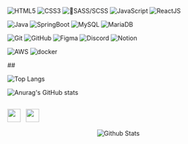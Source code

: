 






<p align="left">
   <img src="https://img.shields.io/badge/html5-E34F26?style=for-the-badge&logo=html5&logoColor=white" alt="HTML5" />
  <img src="https://img.shields.io/badge/css-1572B6?style=for-the-badge&logo=css3&logoColor=white" alt="CSS3" />
    <img src="https://img.shields.io/badge/SASS-hotpink.svg?style=for-the-badge&logo=SASS&logoColor=white" alt="SASS/SCSS" />
  <img src="https://img.shields.io/badge/javascript-F7DF1E?style=for-the-badge&logo=javascript&logoColor=black" alt="JavaScript" />
  <img src="https://img.shields.io/badge/react-%2320232a.svg?style=for-the-badge&logo=react&logoColor=%2361DAFB" alt="ReactJS" />
</p>
<p align="left">
  <img src="https://img.shields.io/badge/java-007396?style=for-the-badge&logo=java&logoColor=white" alt="Java" />
  <img src="https://img.shields.io/badge/springboot-6DB33F?style=for-the-badge&logo=springboot&logoColor=white" alt="SpringBoot" />
  <img src="https://img.shields.io/badge/mysql-4479A1.svg?style=for-the-badge&logo=mysql&logoColor=white" alt="MySQL" />
  <img src="https://img.shields.io/badge/MariaDB-003545?style=for-the-badge&logo=mariadb&logoColor=white" alt="MariaDB" />
</p>
<p align="left">
  <img src="https://img.shields.io/badge/git-F05032?style=for-the-badge&logo=git&logoColor=white" alt="Git" />
  
  <img src="https://img.shields.io/badge/github-181717?style=for-the-badge&logo=github&logoColor=white" alt="GitHub" />
  <img src="https://img.shields.io/badge/Figma-F24E1E?style=for-the-badge&logo=figma&logoColor=white" alt="Figma" />
  <img src="https://img.shields.io/badge/Discord-7289DA?style=for-the-badge&logo=discord&logoColor=white" alt="Discord" />
  <img src="https://img.shields.io/badge/Notion-000000?style=for-the-badge&logo=notion&logoColor=white" alt="Notion" />


</p>
<p align="left">
  <img src="https://img.shields.io/badge/AWS-%23FF9900.svg?style=for-the-badge&logo=amazon-aws&logoColor=white" alt="AWS" />
  <img src="https://img.shields.io/badge/docker-%230db7ed.svg?style=for-the-badge&logo=docker&logoColor=white" alt="docker" />
</p>

##<div width="100" height="50" />
<div align="left">
  
![Top Langs](https://github-readme-stats.vercel.app/api/top-langs/?username=mizmizzz&layout=compact)
  
</div>

<div align="left">

  
![Anurag's GitHub stats](https://github-readme-stats.vercel.app/api?username=mizmizzz&show_icons=true&theme=radical)
</div>



## <div width="25" height="25" />

<div>
  <p align='left'>
    <a href="mailto:mun.mimi925@gmail.com"><img height="30" src="https://img.shields.io/badge/Gmail-D14836?style=for-the-badge&logo=gmail&logoColor=white"></a>&nbsp;&nbsp;
                                                <a href="https://www.notion.so/dab6522e8f2048a3b38018a93d7c25e5?pvs=4"><img height="30" src="https://img.shields.io/badge/Notion-000000?style=for-the-badge&logo=notion&logoColor=white"></a>&nbsp;&nbsp;
  </p>
</div>


<p align="center">
        <img src="https://raw.githubusercontent.com/mayhemantt/mayhemantt/Update/svg/Bottom.svg" alt="Github Stats" />
</p>

